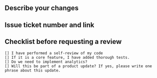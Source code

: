 ## Describe your changes

## Issue ticket number and link

## Checklist before requesting a review
    [] I have performed a self-review of my code
    [] If it is a core feature, I have added thorough tests.
    [] Do we need to implement analytics?
    [] Will this be part of a product update? If yes, please write one phrase about this update.